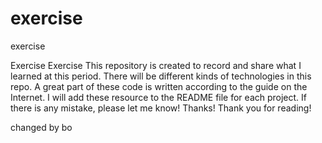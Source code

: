 exercise
========

exercise

Exercise
Exercise
This repository is created to record and share what I learned at this period.
There will be different kinds of technologies in this repo. A great part of these code is written according to the guide on the Internet. I will add these resource to the README file for each project.
If there is any mistake, please let me know! Thanks!
Thank you for reading!

changed by bo
